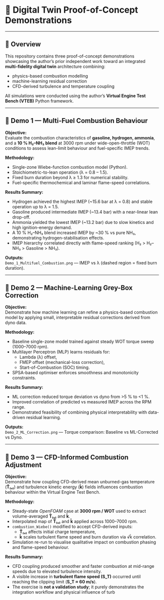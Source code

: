 # 🧪 Digital Twin Proof-of-Concept Demonstrations

---

## 🎯 Overview
This repository contains three proof-of-concept demonstrations showcasing the author’s prior independent work toward an integrated **multi-fidelity digital twin** architecture combining:
- physics-based combustion modelling  
- machine-learning residual correction  
- CFD-derived turbulence and temperature coupling  

All simulations were conducted using the author’s **Virtual Engine Test Bench (VTEB)** Python framework.

---

## 🔹 Demo 1 — Multi-Fuel Combustion Behaviour

**Objective:**  
Evaluate the combustion characteristics of **gasoline, hydrogen, ammonia**, and a **10 % H₂–NH₃ blend** at 3000 rpm under wide-open-throttle (WOT) conditions to assess lean-limit behaviour and fuel-specific IMEP trends.

**Methodology:**
- Single-zone Wiebe-function combustion model (Python).  
- Stoichiometric-to-lean operation (λ = 0.8 – 1.5).  
- Fixed burn duration beyond λ ≥ 1.3 for numerical stability.  
- Fuel-specific thermochemical and laminar flame-speed correlations.  

**Results Summary:**
- Hydrogen achieved the highest IMEP (~15.6 bar at λ = 0.8) and stable operation up to λ = 1.5.  
- Gasoline produced intermediate IMEP (~13.4 bar) with a near-linear lean drop-off.  
- Ammonia yielded the lowest IMEP (~13.2 bar) due to slow kinetics and high ignition-energy demand.  
- A 10 % H₂–NH₃ blend increased IMEP by ~30 % vs pure NH₃, demonstrating hydrogen-stabilisation effects.  
- IMEP hierarchy correlated directly with flame-speed ranking (H₂ > H₂–NH₃ > Gasoline > NH₃).

**Outputs:**  
`Demo_1_Multifuel_Combustion.png` — IMEP vs λ (dashed region = fixed burn duration).

---

## 🔹 Demo 2 — Machine-Learning Grey-Box Correction

**Objective:**  
Demonstrate how machine learning can refine a physics-based combustion model by applying small, interpretable residual corrections derived from dyno data.

**Methodology:**
- Baseline single-zone model trained against steady WOT torque sweep (1000–7000 rpm).  
- Multilayer Perceptron (MLP) learns residuals for:  
  - Lambda (λ) offset,  
  - FMEP offset (mechanical-loss correction),  
  - Start-of-Combustion (SOC) timing.  
- SPSA-based optimiser enforces smoothness and monotonicity constraints.  

**Results Summary:**
- ML correction reduced torque deviation vs dyno from >5 % to <1 %.  
- Improved correlation of predicted vs measured IMEP across the RPM range.  
- Demonstrated feasibility of combining physical interpretability with data-driven residual learning.

**Outputs:**  
`Demo_2_ML_Correction.png` — Torque comparison: Baseline vs ML-Corrected vs Dyno.

---

## 🚀 Demo 3 — CFD-Informed Combustion Adjustment

**Objective:**  
Demonstrate how coupling CFD-derived mean unburned-gas temperature (**T̄₍ᵤ₎**) and turbulence kinetic energy (**k̄**) fields influences combustion behaviour within the Virtual Engine Test Bench.

**Methodology:**
- Steady-state *OpenFOAM* case at **3000 rpm / WOT** used to extract volume-averaged **T̄₍ᵤ₎** and **k̄**.  
- Interpolated map of **T̄₍ᵤ₎** and **k̄** applied across 1000–7000 rpm.  
- `combustion_Wiebe()` modified to accept CFD-derived inputs:  
  - **T̄₍ᵤ₎** affects initial charge temperature,  
  - **k̄** scales turbulent flame speed and burn duration via √k̄ correlation.  
- Simulation re-run to visualise qualitative impact on combustion phasing and flame-speed behaviour.  

**Results Summary:**
- CFD coupling produced smoother and faster combustion at mid-range speeds due to elevated turbulence intensity.  
- A visible increase in **turbulent flame speed (S_T)** occurred until reaching the clipping limit (**S_T ≈ 60 m/s**).  
- The exercise is **not a validation study**; it purely demonstrates the integration workflow and physical influence of turb
